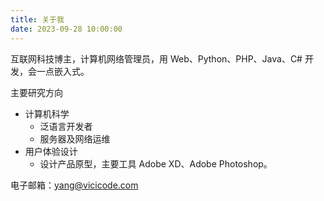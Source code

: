 ```yaml
---
title: 关于我
date: 2023-09-28 10:00:00
---
```

互联网科技博主，计算机网络管理员，用 Web、Python、PHP、Java、C# 开发，会一点嵌入式。

主要研究方向

- 计算机科学
    - 泛语言开发者
    - 服务器及网络运维
- 用户体验设计
    - 设计产品原型，主要工具 Adobe XD、Adobe Photoshop。

电子邮箱：yang@vicicode.com